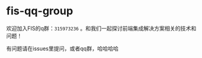 fis-qq-group
============

欢迎加入FIS的q群：``315973236`` 。和我们一起探讨前端集成解决方案相关的技术和问题！


有问题请在issues里提问，或者qq群，哈哈哈哈
